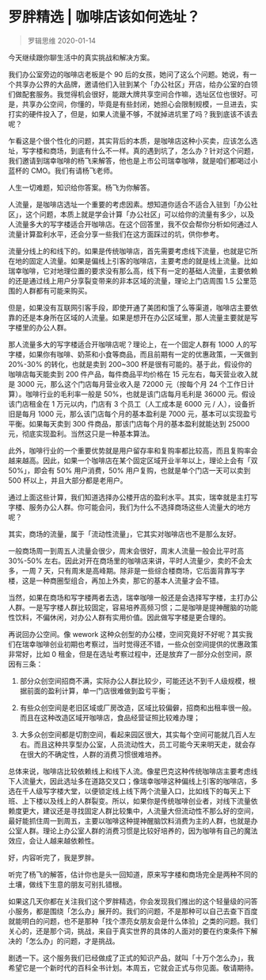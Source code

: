 # 罗胖精选 | 咖啡店该如何选址？
> 罗辑思维
2020-01-14

今天继续跟你聊生活中的真实挑战和解决方案。

我们办公室旁边的咖啡店老板是个 90 后的女孩，她问了这么个问题。她说，有一个共享办公界的大品牌，邀请他们入驻到某个「办公社区」开店，给办公室的白领们做配套服务。我觉得机会很好，能跟大牌共享空间合作嘛，选址区位也很好。可是，共享办公空间，你懂的，毕竟是有些封闭，她担心会限制规模，一旦进去，实打实的硬件投入了，但是，如果人流量不够，不就掉进坑里了吗？我到底该不该去呢？

乍看这是个很个性化的问题，其实背后的本质，是咖啡店这种小买卖，应该怎么选址，写字楼和商场，到底有什么不一样。真的遇到坑了，怎么办？针对这个问题，我们邀请到瑞幸咖啡的杨飞来解答，他也是上市公司瑞幸咖啡，就是咱们都喝过小蓝杯的 CMO。我们有请杨飞老师。

人生一切难题，知识给你答案。杨飞为你解答。

人流量，是咖啡店选址一个重要的考虑因素。想知道你适合不适合入驻到「办公社区」，这个问题，本质上就是学会计算「办公社区」可以给你的流量有多少，以及人流量多大的写字楼适合开咖啡店。在这个回答里，我不仅会帮你分析如何通过人流量计算盈利水平，还会分享一些我们在这方面踩过的坑，供你参考。

流量分线上的和线下的。如果是传统咖啡店，首先需要考虑线下流量，也就是它所在地的固定人流量。如果是偏线上引客的咖啡店，主要考虑的就是线上流量。比如瑞幸咖啡，它对地理位置的要求没有那么高，线下有一定的基础人流量，主要依赖的还是通过线上用户分享裂变带来的非本区域的流量，理论上门店周围 1.5 公里范围的人群都有可能来购买。

但是，如果没有互联网引客手段，即使开通了美团和饿了么等渠道，咖啡店主要依靠的还是本身所在区域的人流量。如果是想开在办公区域里，那人流量主要就是写字楼里的办公人群。

那人流量多大的写字楼适合开咖啡店呢？理论上，在一个固定人群有 1000 人的写字楼，如果你有咖啡、奶茶和小食等商品，而且前期有一定的优惠政策，一天做到 20%-30% 的转化，也就是卖到 200~300 杯是很有可能的。基于此，假设你的咖啡店每天能卖到 200 件产品，每件商品平均价格在 15 元左右，每天营业收入就是 3000 元，那么这个门店每月营业收入是 72000 元（按每个月 24 个工作日计算）。咖啡行业的毛利率一般是 50%，也就是该门店每月毛利是 36000 元。假设该门店租金在 1 万元以内，门店有 3 个员工（人工成本是 6000 元 / 人），设备折旧是每月 1000 元，那么该门店每个月的基本盈利是 7000 元，基本可以实现盈亏平衡。如果每天卖到 300 件商品，那该门店每个月的基本盈利就能达到 25000 元，彻底实现盈利。当然这只是一种基本算法。

此外，咖啡行业的一个重要优势就是用户留存率和复购率都比较高，而且复购率会越来越高。因此，如果一个咖啡店在某个固定区域开业半年以上，理论上会有「双 50%」，即会有 50% 用户消费，50% 用户复购，也就是单个门店一天可以卖到 500 杯以上，并且大部分都是老用户。

通过上面这些计算，我们知道选择办公楼开店的盈利水平。其实，瑞幸就是主打写字楼、服务办公人群。你可能会问，我们为什么不选择商场这些人流量大的地方呢？

其实，商场的流量，属于「流动性流量」，它其实对咖啡店也不是那么友好。

一般商场周一到周五人流量会很少，周末会很好，周末人流量一般会比平时高 30%-50% 左右。因此对开在商场里的咖啡店来讲，平时人流量少，卖的不会太多，一周 7 天，只有周末是高峰期。除非是一些综合楼商场，它后面背靠写字楼，这是一种商圈型组合，再加上外卖，那它的基本人流量才会不错。

当然，如果在商场和写字楼两者去选，瑞幸咖啡一般还是会选择写字楼，主打办公人群。一是写字楼人群比较固定，容易培养高频习惯；二是咖啡是提神醒脑的功能性饮料，不偏休闲，对办公人群有实用价值。因此做写字楼是更合理的。

再说回办公空间。像 wework 这种众创型的办公楼，空间究竟好不好呢？其实我们在瑞幸咖啡创业初期也考察过，当时觉得还不错，一些众创空间提供的优惠政策非常好，比如 0 租金，但是在选址考察过程中，还是放弃了一部分众创空间，原因有三条：

1. 部分众创空间招商不满，实际办公人群比较少，可能还达不到千人级规模，根据前面的盈利计算，单一门店很难做到盈亏平衡；

2. 有些众创空间是老旧区域或厂房改造，区域比较偏僻，招商和出租率很一般。而且在这种改造区域开咖啡店，食品经营证照比较难办理；

3. 大多众创空间都是切割空间，看起来园区很大，其实每个空间可能就几百人左右。而且这种共享型办公室，人员流动性大，员工可能今天来明天走，就会存在很大的不确定性，人群的消费习惯很难培养。

总体来说，咖啡店比较依赖线上和线下人流。像星巴克这种传统咖啡店主要考虑线下人流量大，因此选址多在道路交叉口；像瑞幸咖啡这种偏线上引客的咖啡店，多选在千人级写字楼大堂，以便锁定线上线下两个流量入口，比如线下的每天上下班、上下楼以及线上的人群裂变。所以，如果你是传统咖啡创业者，对线下流量依赖度更大，建议还是寻找固定人群比较集中，人流量大但流动性不那么好的空间，最好能抓住周一到周五，主要以咖啡这种提神醒脑饮料消费为主的人群，也就是办公室人群。理论上办公室人群的消费习惯是比较好培养的，因为咖啡有自己的魔法效应，会让人越来越依赖性。

好，内容听完了，我是罗胖。

听完了杨飞的解答，估计你也是头一回知道，原来写字楼和商场完全是两种不同的土壤，做线下生意的朋友可别扎错根。

如果这几天你都在关注我们这个罗胖精选，你会发现我们推出的这个轻量级的问答小服务，都是围绕「怎么办」展开的。我们的问题，不是那种可以自己去查下百度就能明白的问题，也不是那种「找个漂亮女朋友会是什么体验」之类的问题。我们关心的，还是那个词，挑战，来自于真实世界的具体的人面对的要在约束条件下解决的「怎么办」的问题，才是挑战。

剧透一下。这个服务我们已经做成了正式的知识产品，就叫「十万个怎么办」，我希望它是一个新时代的百科全书计划。本周五，它就会正式与你见面。敬请期待。

